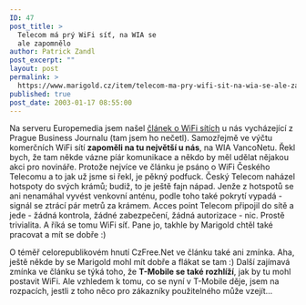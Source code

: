 ```yaml
---
ID: 47
post_title: >
  Telecom má prý WiFi síť, na WIA se
  ale zapomnělo
author: Patrick Zandl
post_excerpt: ""
layout: post
permalink: >
  https://www.marigold.cz/item/telecom-ma-pry-wifi-sit-na-wia-se-ale-zapomnelo
published: true
post_date: 2003-01-17 08:55:00
---
```

<P>Na serveru Europemedia jsem našel <A href="http://www.europemedia.net/shownews.asp?ArticleID=14477" target=_blank>článek o WiFi sítích</A> u nás vycházející z Prague Business Journalu (tam jsem ho nečetl). Samozřejmě ve výčtu komerčních WiFi sítí <STRONG>zapoměli na tu největší u nás</STRONG>, na WIA VancoNetu. Řekl bych, že tam někde vázne píár komunikace a někdo by měl udělat nějakou akci pro novináře. Protože nejvíce ve článku je psáno o WiFi Českého Telecomu a to jak už jsme si řekl, je pěkný podfuck. Český Telecom naházel hotspoty do svých krámů; budiž, to je ještě fajn nápad. Jenže z hotspotů se ani nenamáhal vyvést venkovní anténu, podle toho také pokrytí vypadá - signál se ztrácí pár metrů za krámem. Acces point Telecom připojil do sítě a jede - žádná kontrola, žádné zabezpečení, žádná autorizace - nic. Prostě trivialita. A říká se tomu WiFi síť. Pane jo, takhle by Marigold chtěl také pracovat a mít se dobře :)</P>
<P>O téměř celorepublikovém hnutí CzFree.Net ve článku také ani zmínka. Aha, ještě někde by se Marigold mohl mít dobře a flákat se tam :) Další zajímavá zmínka ve článku se týká toho, že <STRONG>T-Mobile se také rozhlíží</STRONG>, jak by tu mohl postavit WiFi. Ale vzhledem k tomu, co se nyní v T-Mobile děje, jsem na rozpacích, jestli z toho něco pro zákazníky použitelného může vzejít...</P>